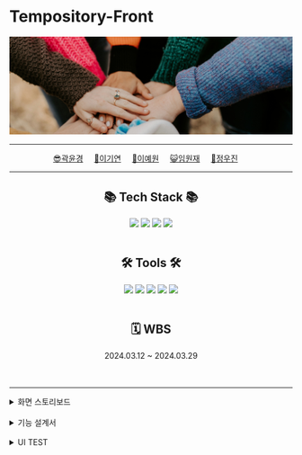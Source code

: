 # Tempository-Front
<div align=center>

<img src="https://github.com/beyond-sw-camp/be04-2nd-if-1OR1-Tempository-Front/blob/main/img/header.jpg">

---

</div>

<div align=center>

[😎곽윤경](https://github.com/noctesilente)&nbsp;&nbsp;&nbsp;&nbsp;&nbsp;[🎸이기연](https://github.com/Leegiyeon)&nbsp;&nbsp;&nbsp;&nbsp;&nbsp;[🐰이예원](https://github.com/onelee521)&nbsp;&nbsp;&nbsp;&nbsp;&nbsp;[😺임원재](https://github.com/moomint8)&nbsp;&nbsp;&nbsp;&nbsp;&nbsp;[🐶정우진](https://github.com/Wrinkk)&nbsp;&nbsp;&nbsp;&nbsp;&nbsp;

</div>

---

<div align=center>
	<h2>📚 Tech Stack 📚</h2>
</div>
<div align="center">
    <img src="https://img.shields.io/badge/Spring-6DB33F?style=flat&logo=Spring&logoColor=white"/>
	<img src="https://img.shields.io/badge/SpringBoot-6DB33F?style&logo=SpringBoot&logoColor=white"/>
    <img src=" https://img.shields.io/badge/javascript-black?logo=javascript"/>
    <img src="https://img.shields.io/badge/Vue-black?logo=vuedotjs"/>
</div>

<br>

<div align=center>
	<h2>🛠 Tools 🛠</h2>
</div>
<div align=center>
	<img src="https://img.shields.io/badge/IntelliJIDEA-000000.svg?style=flat&logo=intellij-idea&logoColor=white" />
    <img src="https://img.shields.io/badge/VS Code-black?style=flat&logo=visualstudiocode" />
	<img src="https://img.shields.io/badge/GitHub-181717?style=flat&logo=GitHub&logoColor=white" />
    <img src="https://img.shields.io/badge/Notion-000000?style=flat&logo=Notion&logoColor=white" />
    <img src="https://img.shields.io/badge/Figma-black?style=flat&logo=Figma&logoColor=white" />

</div>

<br>


<div align=center>
<h2> 🗓️ WBS </h2>
2024.03.12 ~ 2024.03.29

</div>

<br>
<br>
<div align=left>

---
<details><summary>화면 스토리보드</summary>
[View Flow]<br>
    <img src="https://github.com/beyond-sw-camp/be04-2nd-if-1OR1-Tempository-Front/blob/main/img/flow.png"/>
</div>
</details>

<br>

<details>
<summary>기능 설계서</summary>
[Home]<br>
    (1) Header에 회원 가입과 로그인 페이지로 이동하는 버튼이 표시된다.<br>
    <img src="https://github.com/beyond-sw-camp/be04-2nd-if-1OR1-Tempository-Front/blob/main/img/Home.jpg"/>
    <br><br>
    [Sing Up]<br>
    (1) 이름, 닉네임, Email, 비밀번호를 입력할 수 있다.(중복되는 경우 예외반환)<br>
    <img src="https://github.com/beyond-sw-camp/be04-2nd-if-1OR1-Tempository-Front/blob/main/img/Sign_up.jpg"/>
    <br><br>
    [Sign In]<br>
    (1) Email과 비밀번호를 통해 로그인할 수 있다.<br>
    <img src="https://github.com/beyond-sw-camp/be04-2nd-if-1OR1-Tempository-Front/blob/main/img/Sign_in.jpg"/>
    <br><br>
    [Project List]<br>
    (1) 로그인한 유저가 참여하는 프로젝트들을 목록으로 보여준다.<br>
    (2) 프로젝트 개별 관리가 가능하다.<br>
    (3) 로그 아웃을 통해 Home화면으로 이동이 가능하다.<br>
    <img src="https://github.com/beyond-sw-camp/be04-2nd-if-1OR1-Tempository-Front/blob/main/img/Projects.jpg"/>
    <br><br>
    [MyPage]<br>
    (1) 유저의 가입정보(닉네임, 이름, Email)를 확인하고 수정할 수 있다.<br>
    <img src="https://github.com/beyond-sw-camp/be04-2nd-if-1OR1-Tempository-Front/blob/main/img/MyPage.jpg"/>
    <br><br>
    [Project]<br>
    (1) 프로젝트에 대한 상세 설명을 확인할 수 있다.<br>
    (2) 프로젝트의 각 하위 서비스로 이동할 수 있다.<br>
    (3) 프로젝트 관리 페이지로 이동할 수 있다.<br>
    <img src="https://github.com/beyond-sw-camp/be04-2nd-if-1OR1-Tempository-Front/blob/main/img/Project.jpg"/>
    <br><br>
    [Project Management(정보)]<br>
    (1) 프로젝트에 대한 상세 설명을 수정할 수 있다.<br>
    <img src="https://github.com/beyond-sw-camp/be04-2nd-if-1OR1-Tempository-Front/blob/main/img/Project_Management_Info.jpg"/>
    <br><br>
    [Project Management(회원)]<br>
    (1) 프로젝트에 참여하는 회원을 조회할 수 있다.<br>
    (2) 프로젝트에 참여하는 각 회원들이 담당하는 이슈들의 현황을 확인할 수 있다.<br>
    <img src="https://github.com/beyond-sw-camp/be04-2nd-if-1OR1-Tempository-Front/blob/main/img/Project_Management_Member.jpg"/>
    <br><br>
    [WBS]<br>
    (1) 프로젝트 시작 시, 필요한 WBS를 작성할 수 있다.<br>
    (2) 프로젝트 시작 시, 필요한 WBS를 수정할 수 있다.<br>
    (3) 프로젝트 시작 시, 필요한 WBS를 조회할 수 있다.<br>
    (4) 프로젝트 시작 시, 필요한 WBS를 삭제할 수 있다.<br>
    <img src="https://github.com/beyond-sw-camp/be04-2nd-if-1OR1-Tempository-Front/blob/main/img/Project_WBS.jpg"/>
    <br><br>
    [테이블 정의서(테이블 목록)]<br>
    (1) 테이블 정의서의 하위 테이블들을 작성할 수 있다.<br>
    (2) 테이블 정의서의 하위 테이블들을 수정할 수 있다.<br>
    (3) 테이블 정의서의 하위 테이블들을 조회할 수 있다.<br>
    (4) 테이블 정의서의 하위 테이블들을 삭제할 수 있다.<br>
    <img src="https://github.com/beyond-sw-camp/be04-2nd-if-1OR1-Tempository-Front/blob/main/img/Project_DefinitionOfTable.jpg"/>
    <br><br>
    [테스트 케이스]<br>
    (1) 프로젝트 진행 중 기능명세에 따른 테스트를 작성할 수 있다.<br>
    (2) 프로젝트 진행 중 기능명세에 따른 테스트를 수정할 수 있다.<br>
    (3) 프로젝트 진행 중 기능명세에 따른 테스트를 조회할 수 있다.<br>
    (4) 프로젝트 진행 중 기능명세에 따른 테스트를 삭제할 수 있다.<br>
    <img src="https://github.com/beyond-sw-camp/be04-2nd-if-1OR1-Tempository-Front/blob/main/img/Project_TestCase.jpg"/>
    <br><br>
    [이슈]<br>
    (1) 이슈들의 진행현황과 목록을 조회할 수 있다.<br>
    (2) 이슈를 등록하는 페이지로 이동할 수 있다.<br>
    (3) 이슈를 클릭하면 이슈 상세 페이지로 이동할 수 있다.<br>
    (4) 이슈를 등록하는 페이지로 이동할 수 있다.<br>
    <img src="https://github.com/beyond-sw-camp/be04-2nd-if-1OR1-Tempository-Front/blob/main/img/Project_Issue.jpg"/>
    <br><br>
    [이슈 등록]<br>
    (1) 이슈에 대한 상세 내용을 확인할 수 있다.<br>
    (2) 이슈의 진행상황을 확인할 수 있다.<br>
    (3) 이슈의 담당자를 확인할 수 있다.<br>
    (4) 이슈의 작성자를 확인할 수 있다.<br>
    <img src="https://github.com/beyond-sw-camp/be04-2nd-if-1OR1-Tempository-Front/blob/main/img/Project_IssueAdd.jpg"/>


</details>

<br>

<details>
<summary>UI TEST</summary>


</details>
